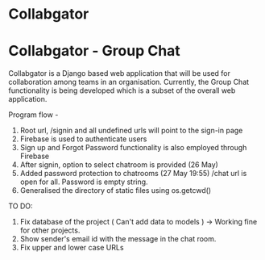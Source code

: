 # Collabgator

<html>
  <body>
    <h1> Collabgator - Group Chat </h1>
  </body>
  </html>

Collabgator is a Django based web application that will be used for collaboration among teams in an organisation.
Currently, the Group Chat functionality is being developed which is a subset of the overall web application.

Program flow -
1) Root url, /signin and all undefined urls will point to the sign-in page
2) Firebase is used to authenticate users
3) Sign up and Forgot Password functionality is also employed through Firebase
4) After signin, option to select chatroom is provided (26 May)
5) Added password protection to chatrooms (27 May 19:55)
         /chat url is open for all. Password is empty string.
6) Generalised the directory of static files using os.getcwd() 


TO DO:
1) Fix database of the project ( Can't add data to models ) -> Working fine for other projects.
2) Show sender's email id with the message in the chat room.
3) Fix upper and lower case URLs
